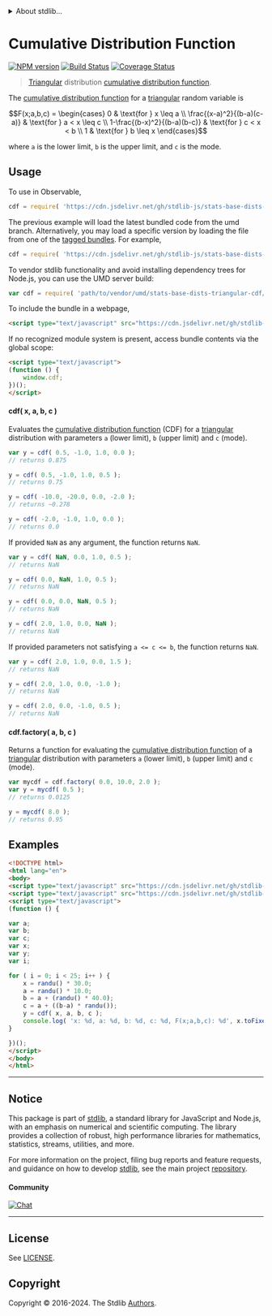 <!--

@license Apache-2.0

Copyright (c) 2018 The Stdlib Authors.

Licensed under the Apache License, Version 2.0 (the "License");
you may not use this file except in compliance with the License.
You may obtain a copy of the License at

   http://www.apache.org/licenses/LICENSE-2.0

Unless required by applicable law or agreed to in writing, software
distributed under the License is distributed on an "AS IS" BASIS,
WITHOUT WARRANTIES OR CONDITIONS OF ANY KIND, either express or implied.
See the License for the specific language governing permissions and
limitations under the License.

-->


<details>
  <summary>
    About stdlib...
  </summary>
  <p>We believe in a future in which the web is a preferred environment for numerical computation. To help realize this future, we've built stdlib. stdlib is a standard library, with an emphasis on numerical and scientific computation, written in JavaScript (and C) for execution in browsers and in Node.js.</p>
  <p>The library is fully decomposable, being architected in such a way that you can swap out and mix and match APIs and functionality to cater to your exact preferences and use cases.</p>
  <p>When you use stdlib, you can be absolutely certain that you are using the most thorough, rigorous, well-written, studied, documented, tested, measured, and high-quality code out there.</p>
  <p>To join us in bringing numerical computing to the web, get started by checking us out on <a href="https://github.com/stdlib-js/stdlib">GitHub</a>, and please consider <a href="https://opencollective.com/stdlib">financially supporting stdlib</a>. We greatly appreciate your continued support!</p>
</details>

# Cumulative Distribution Function

[![NPM version][npm-image]][npm-url] [![Build Status][test-image]][test-url] [![Coverage Status][coverage-image]][coverage-url] <!-- [![dependencies][dependencies-image]][dependencies-url] -->

> [Triangular][triangular-distribution] distribution [cumulative distribution function][cdf].

<section class="intro">

The [cumulative distribution function][cdf] for a [triangular][triangular-distribution] random variable is

<!-- <equation class="equation" label="eq:triangular_cdf" align="center" raw="F(x;a,b,c) = \begin{cases} 0 & \text{for } x \leq a \\ \frac{(x-a)^2}{(b-a)(c-a)} & \text{for } a < x \leq c \\ 1-\frac{(b-x)^2}{(b-a)(b-c)} & \text{for } c < x < b \\ 1 & \text{for } b \leq x \end{cases}" alt="Cumulative distribution function for a Triangular distribution."> -->

```math
F(x;a,b,c) = \begin{cases} 0 & \text{for } x \leq a \\ \frac{(x-a)^2}{(b-a)(c-a)} & \text{for } a < x \leq c \\ 1-\frac{(b-x)^2}{(b-a)(b-c)} & \text{for } c < x < b \\ 1 & \text{for } b \leq x \end{cases}
```

<!-- <div class="equation" align="center" data-raw-text="F(x;a,b,c) = \begin{cases} 0 &amp; \text{for } x \leq a \\ \frac{(x-a)^2}{(b-a)(c-a)} &amp; \text{for } a &lt; x \leq c \\ 1-\frac{(b-x)^2}{(b-a)(b-c)} &amp; \text{for } c &lt; x &lt; b \\ 1 &amp; \text{for } b \leq x \end{cases}" data-equation="eq:triangular_cdf">
    <img src="https://cdn.jsdelivr.net/gh/stdlib-js/stdlib@51534079fef45e990850102147e8945fb023d1d0/lib/node_modules/@stdlib/stats/base/dists/triangular/cdf/docs/img/equation_triangular_cdf.svg" alt="Cumulative distribution function for a Triangular distribution.">
    <br>
</div> -->

<!-- </equation> -->

where `a` is the lower limit, `b` is the upper limit, and `c` is the mode.

</section>

<!-- /.intro -->



<section class="usage">

## Usage

To use in Observable,

```javascript
cdf = require( 'https://cdn.jsdelivr.net/gh/stdlib-js/stats-base-dists-triangular-cdf@umd/browser.js' )
```
The previous example will load the latest bundled code from the umd branch. Alternatively, you may load a specific version by loading the file from one of the [tagged bundles](https://github.com/stdlib-js/stats-base-dists-triangular-cdf/tags). For example,

```javascript
cdf = require( 'https://cdn.jsdelivr.net/gh/stdlib-js/stats-base-dists-triangular-cdf@v0.2.1-umd/browser.js' )
```

To vendor stdlib functionality and avoid installing dependency trees for Node.js, you can use the UMD server build:

```javascript
var cdf = require( 'path/to/vendor/umd/stats-base-dists-triangular-cdf/index.js' )
```

To include the bundle in a webpage,

```html
<script type="text/javascript" src="https://cdn.jsdelivr.net/gh/stdlib-js/stats-base-dists-triangular-cdf@umd/browser.js"></script>
```

If no recognized module system is present, access bundle contents via the global scope:

```html
<script type="text/javascript">
(function () {
    window.cdf;
})();
</script>
```

#### cdf( x, a, b, c )

Evaluates the [cumulative distribution function][cdf] (CDF) for a [triangular][triangular-distribution] distribution with parameters `a` (lower limit), `b` (upper limit) and `c` (mode).

```javascript
var y = cdf( 0.5, -1.0, 1.0, 0.0 );
// returns 0.875

y = cdf( 0.5, -1.0, 1.0, 0.5 );
// returns 0.75

y = cdf( -10.0, -20.0, 0.0, -2.0 );
// returns ~0.278

y = cdf( -2.0, -1.0, 1.0, 0.0 );
// returns 0.0
```

If provided `NaN` as any argument, the function returns `NaN`.

```javascript
var y = cdf( NaN, 0.0, 1.0, 0.5 );
// returns NaN

y = cdf( 0.0, NaN, 1.0, 0.5 );
// returns NaN

y = cdf( 0.0, 0.0, NaN, 0.5 );
// returns NaN

y = cdf( 2.0, 1.0, 0.0, NaN );
// returns NaN
```

If provided parameters not satisfying `a <= c <= b`, the function returns `NaN`.

```javascript
var y = cdf( 2.0, 1.0, 0.0, 1.5 );
// returns NaN

y = cdf( 2.0, 1.0, 0.0, -1.0 );
// returns NaN

y = cdf( 2.0, 0.0, -1.0, 0.5 );
// returns NaN
```

#### cdf.factory( a, b, c )

Returns a function for evaluating the [cumulative distribution function][cdf] of a [triangular][triangular-distribution] distribution with parameters `a` (lower limit), `b` (upper limit) and `c` (mode).

```javascript
var mycdf = cdf.factory( 0.0, 10.0, 2.0 );
var y = mycdf( 0.5 );
// returns 0.0125

y = mycdf( 8.0 );
// returns 0.95
```

</section>

<!-- /.usage -->

<section class="examples">

## Examples

<!-- eslint no-undef: "error" -->

```html
<!DOCTYPE html>
<html lang="en">
<body>
<script type="text/javascript" src="https://cdn.jsdelivr.net/gh/stdlib-js/random-base-randu@umd/browser.js"></script>
<script type="text/javascript" src="https://cdn.jsdelivr.net/gh/stdlib-js/stats-base-dists-triangular-cdf@umd/browser.js"></script>
<script type="text/javascript">
(function () {

var a;
var b;
var c;
var x;
var y;
var i;

for ( i = 0; i < 25; i++ ) {
    x = randu() * 30.0;
    a = randu() * 10.0;
    b = a + (randu() * 40.0);
    c = a + ((b-a) * randu());
    y = cdf( x, a, b, c );
    console.log( 'x: %d, a: %d, b: %d, c: %d, F(x;a,b,c): %d', x.toFixed( 4 ), a.toFixed( 4 ), b.toFixed( 4 ), c.toFixed( 4 ), y.toFixed( 4 ) );
}

})();
</script>
</body>
</html>
```

</section>

<!-- /.examples -->

<!-- Section for related `stdlib` packages. Do not manually edit this section, as it is automatically populated. -->

<section class="related">

</section>

<!-- /.related -->

<!-- Section for all links. Make sure to keep an empty line after the `section` element and another before the `/section` close. -->


<section class="main-repo" >

* * *

## Notice

This package is part of [stdlib][stdlib], a standard library for JavaScript and Node.js, with an emphasis on numerical and scientific computing. The library provides a collection of robust, high performance libraries for mathematics, statistics, streams, utilities, and more.

For more information on the project, filing bug reports and feature requests, and guidance on how to develop [stdlib][stdlib], see the main project [repository][stdlib].

#### Community

[![Chat][chat-image]][chat-url]

---

## License

See [LICENSE][stdlib-license].


## Copyright

Copyright &copy; 2016-2024. The Stdlib [Authors][stdlib-authors].

</section>

<!-- /.stdlib -->

<!-- Section for all links. Make sure to keep an empty line after the `section` element and another before the `/section` close. -->

<section class="links">

[npm-image]: http://img.shields.io/npm/v/@stdlib/stats-base-dists-triangular-cdf.svg
[npm-url]: https://npmjs.org/package/@stdlib/stats-base-dists-triangular-cdf

[test-image]: https://github.com/stdlib-js/stats-base-dists-triangular-cdf/actions/workflows/test.yml/badge.svg?branch=v0.2.1
[test-url]: https://github.com/stdlib-js/stats-base-dists-triangular-cdf/actions/workflows/test.yml?query=branch:v0.2.1

[coverage-image]: https://img.shields.io/codecov/c/github/stdlib-js/stats-base-dists-triangular-cdf/main.svg
[coverage-url]: https://codecov.io/github/stdlib-js/stats-base-dists-triangular-cdf?branch=main

<!--

[dependencies-image]: https://img.shields.io/david/stdlib-js/stats-base-dists-triangular-cdf.svg
[dependencies-url]: https://david-dm.org/stdlib-js/stats-base-dists-triangular-cdf/main

-->

[chat-image]: https://img.shields.io/gitter/room/stdlib-js/stdlib.svg
[chat-url]: https://app.gitter.im/#/room/#stdlib-js_stdlib:gitter.im

[stdlib]: https://github.com/stdlib-js/stdlib

[stdlib-authors]: https://github.com/stdlib-js/stdlib/graphs/contributors

[umd]: https://github.com/umdjs/umd
[es-module]: https://developer.mozilla.org/en-US/docs/Web/JavaScript/Guide/Modules

[deno-url]: https://github.com/stdlib-js/stats-base-dists-triangular-cdf/tree/deno
[deno-readme]: https://github.com/stdlib-js/stats-base-dists-triangular-cdf/blob/deno/README.md
[umd-url]: https://github.com/stdlib-js/stats-base-dists-triangular-cdf/tree/umd
[umd-readme]: https://github.com/stdlib-js/stats-base-dists-triangular-cdf/blob/umd/README.md
[esm-url]: https://github.com/stdlib-js/stats-base-dists-triangular-cdf/tree/esm
[esm-readme]: https://github.com/stdlib-js/stats-base-dists-triangular-cdf/blob/esm/README.md
[branches-url]: https://github.com/stdlib-js/stats-base-dists-triangular-cdf/blob/main/branches.md

[stdlib-license]: https://raw.githubusercontent.com/stdlib-js/stats-base-dists-triangular-cdf/main/LICENSE

[cdf]: https://en.wikipedia.org/wiki/Cumulative_distribution_function

[triangular-distribution]: https://en.wikipedia.org/wiki/Triangular_distribution

</section>

<!-- /.links -->
